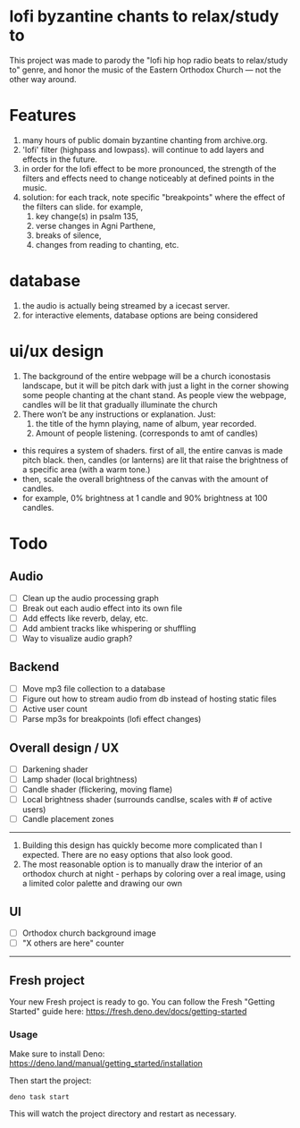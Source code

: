 # lofi byzantine chants to relax/study to

This project was made to parody the "lofi hip hop radio beats to relax/study to" genre, and honor the music of the Eastern Orthodox Church — not the other way around.

# Features

1. many hours of public domain byzantine chanting from archive.org.
2. 'lofi' filter (highpass and lowpass). will continue to add layers and effects in the future.
3. in order for the lofi effect to be more pronounced, the strength of the filters and effects need to change noticeably at defined points in the music.
4. solution: for each track, note specific "breakpoints" where the effect of the filters can slide. for example,
   1. key change(s) in psalm 135,
   2. verse changes in Agni Parthene,
   3. breaks of silence,
   4. changes from reading to chanting, etc.

# database

1. the audio is actually being streamed by a icecast server.
2. for interactive elements, database options are being considered

# ui/ux design

1. The background of the entire webpage will be a church iconostasis landscape, but it will be pitch dark with just a light in the corner showing some people chanting at the chant stand. As people view the webpage, candles will be lit that gradually illuminate the church
2. There won’t be any instructions or explanation. Just:
   1. the title of the hymn playing, name of album, year recorded.
   2. Amount of people listening. (corresponds to amt of candles)

- this requires a system of shaders. first of all, the entire canvas is made pitch black. then, candles (or lanterns) are lit that raise the brightness of a specific area (with a warm tone.)
- then, scale the overall brightness of the canvas with the amount of candles.
- for example, 0% brightness at 1 candle and 90% brightness at 100 candles.

# Todo

## Audio

- [ ] Clean up the audio processing graph
- [ ] Break out each audio effect into its own file
- [ ] Add effects like reverb, delay, etc.
- [ ] Add ambient tracks like whispering or shuffling
- [ ] Way to visualize audio graph?

## Backend

- [ ] Move mp3 file collection to a database
- [ ] Figure out how to stream audio from db instead of hosting static files
- [ ] Active user count
- [ ] Parse mp3s for breakpoints (lofi effect changes)

## Overall design / UX

- [ ] Darkening shader
- [ ] Lamp shader (local brightness)
- [ ] Candle shader (flickering, moving flame)
- [ ] Local brightness shader (surrounds candlse, scales with # of active users)
- [ ] Candle placement zones

---

1. Building this design has quickly become more complicated than I expected. There are no easy options that also look good.
2. The most reasonable option is to manually draw the interior of an orthodox church at night - perhaps by coloring over a real image, using a limited color palette and drawing our own

## UI

- [ ] Orthodox church background image
- [ ] "X others are here" counter

---

## Fresh project

Your new Fresh project is ready to go. You can follow the Fresh "Getting
Started" guide here: https://fresh.deno.dev/docs/getting-started

### Usage

Make sure to install Deno: https://deno.land/manual/getting_started/installation

Then start the project:

```
deno task start
```

This will watch the project directory and restart as necessary.
